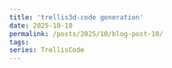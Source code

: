 ```yaml
---
title: 'trellis3d-code generation'
date: 2025-10-10
permalink: /posts/2025/10/blog-post-10/
tags:
series: TrellisCode
---
```



